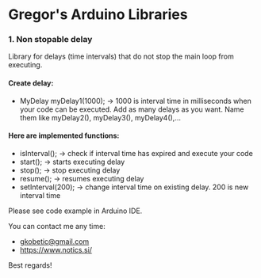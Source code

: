 # Gregor's Arduino Libraries

### 1. Non stopable delay
Library for delays (time intervals) that do not stop the main loop from executing.

#### Create delay:
- MyDelay myDelay1(1000); -> 1000 is interval time in milliseconds when your code can be executed.
Add as many delays as you want. Name them like myDelay2(), myDelay3(), myDelay4(),...

#### Here are implemented functions:
- isInterval(); -> check if interval time has expired and execute your code
- start(); -> starts executing delay
- stop(); -> stop executing delay
- resume(); -> resumes executing delay
- setInterval(200); -> change interval time on existing delay. 200 is new interval time

Please see code example in Arduino IDE.

You can contact me any time:
- gkobetic@gmail.com
- https://www.notics.si/

Best regards!
